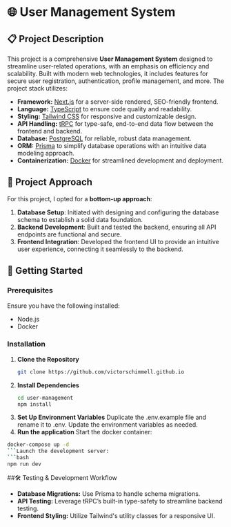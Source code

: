 # 🌐 User Management System

## 📋 Project Description
This project is a comprehensive **User Management System** designed to streamline user-related operations, with an emphasis on efficiency and scalability. Built with modern web technologies, it includes features for secure user registration, authentication, profile management, and more. The project stack utilizes:

- **Framework:** [Next.js](https://nextjs.org/) for a server-side rendered, SEO-friendly frontend.
- **Language:** [TypeScript](https://www.typescriptlang.org/) to ensure code quality and readability.
- **Styling:** [Tailwind CSS](https://tailwindcss.com/) for responsive and customizable design.
- **API Handling:** [tRPC](https://trpc.io/) for type-safe, end-to-end data flow between the frontend and backend.
- **Database:** [PostgreSQL](https://www.postgresql.org/) for reliable, robust data management.
- **ORM:** [Prisma](https://www.prisma.io/) to simplify database operations with an intuitive data modeling approach.
- **Containerization:** [Docker](https://www.docker.com/) for streamlined development and deployment.

## 📐 Project Approach

For this project, I opted for a **bottom-up approach**:
1. **Database Setup**: Initiated with designing and configuring the database schema to establish a solid data foundation.
2. **Backend Development**: Built and tested the backend, ensuring all API endpoints are functional and secure.
3. **Frontend Integration**: Developed the frontend UI to provide an intuitive user experience, connecting it seamlessly to the backend.

## 🚀 Getting Started

### Prerequisites
Ensure you have the following installed:
- Node.js
- Docker

### Installation
1. **Clone the Repository**
   ```bash
   git clone https://github.com/victorschimmell.github.io
   ```
2. **Install Dependencies**
   ```bash
   cd user-management
   npm install
   ```
3. **Set Up Environment Variables**
  Duplicate the .env.example file and rename it to .env. Update the environment variables as needed.
4. **Run the application**
  Start the docker container:
  ```bash
  docker-compose up -d
  ```Launch the development server:
  ```bash
  npm run dev
  ```

##🛠️ Testing & Development Workflow
- **Database Migrations:** Use Prisma to handle schema migrations.
- **API Testing:** Leverage tRPC’s built-in type-safety to streamline backend testing.
- **Frontend Styling:** Utilize Tailwind's utility classes for a responsive UI.
